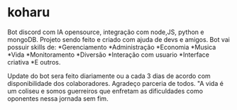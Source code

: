 # koharu
Bot discord com IA opensource, integração com node,JS, python e mongoDB.
Projeto sendo feito e criado com ajuda de devs e amigos.
Bot vai possuir skills de:
*Gerenciamento
*Administração
*Economia
*Musica
*Vida
*Monitoramento 
*Diversão
*Interação com usuario
*Interface criativa
*E outros.

Update do bot sera feito diariamente ou a cada 3 dias de acordo com disponibilidade dos colaboradores.
Agradeço parceria de todos.
"A vida é um coliseu e somos guerreiros que enfretam as dificuldades como oponentes nessa jornada sem fim.
